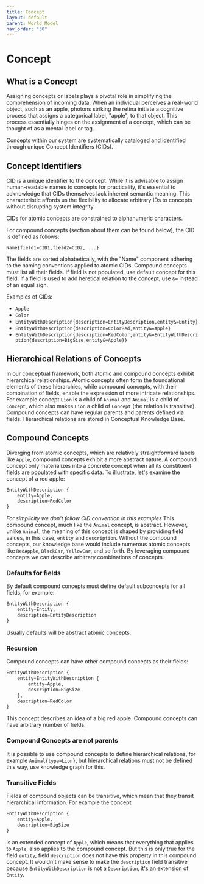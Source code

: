 ```yaml
---
title: Concept
layout: default
parent: World Model
nav_order: "30"
---
```

# Concept

## What is a Concept

Assigning concepts or labels  plays a pivotal role in simplifying the comprehension of incoming data. When an individual perceives a real-world object, such as an apple, photons striking the retina initiate a cognitive process that assigns a categorical label, "apple", to that object. This process essentially hinges on the assignment of a concept, which can be thought of as a mental label or tag.

Concepts within our system are systematically cataloged and identified through unique Concept Identifiers (CIDs).

## Concept Identifiers

CID is a unique identifier to the concept. While it is advisable to assign human-readable names to concepts for practicality, it's essential to acknowledge that CIDs themselves lack inherent semantic meaning. This characteristic affords us the flexibility to allocate arbitrary IDs to concepts without disrupting system integrity.

CIDs for atomic concepts are constrained to alphanumeric characters.

For compound concepts (section about them can be found below), the CID is defined as follows:

```
Name{field1=CID1,field2=CID2, ...}
```

The fields are sorted alphabetically, with the "Name" component adhering to the naming conventions applied to atomic CIDs.
Compound concepts must list all their fields. If field is not populated, use default concept for this field.
If a field is used to add heretical relation to the concept, use `&=` instead of an equal sign.

Examples of CIDs:
- `Apple`
- `Color`
- `EntityWithDescription{description=EntityDescription,entity&=Entity}`
- `EntityWithDescription{description=ColorRed,entity&=Apple}`
- `EntityWithDescription{description=RedColor,entity&=EntityWithDescription{description=BigSize,entity&=Apple}}`

## Hierarchical Relations of Concepts
In our conceptual framework, both atomic and compound concepts exhibit hierarchical relationships. Atomic concepts often form the foundational elements of these hierarchies, while compound concepts, with their combination of fields, enable the expression of more intricate relationships. 
For example concept `Lion` is a child of `Animal` and `Animal` is a child of `Concept`, which also makes `Lion` a child of `Concept` (the relation is transitive).
Compound concepts can have regular parents and parents defined via fields.
Hierarchical relations are stored in Conceptual Knowledge Base.

## Compound Concepts

Diverging from atomic concepts, which are relatively straightforward labels like `Apple`, compound concepts exhibit a more abstract nature. A compound concept only materializes into a concrete concept when all its constituent fields are populated with specific data. To illustrate, let's examine the concept of a red apple:

```python
EntityWithDescription {
    entity=Apple,
    description=RedColor
}
```

*For simplicity we don't follow CID convention in this examples*
This compound concept, much like the  `Animal` concept, is abstract. However, unlike `Animal`, the meaning of this concept is shaped by providing field values, in this case, `entity` and `description`. Without the compound concepts, our knowledge base would include numerous atomic concepts like `RedApple`, `BlackCar`, `YellowCar`, and so forth. By leveraging compound concepts we can describe arbitrary combinations of concepts.

### Defaults for fields
By default compound concepts must define default subconcepts for all fields, for example:
```python
EntityWithDescription {
    entity=Entity,
    description=EntityDescription
}
```
Usually defaults will be abstract atomic concepts.

### Recursion
Compound concepts can have other compound concepts as their fields:
```python
EntityWithDescription {
    entity=EntityWithDescription {
        entity=Apple,
        description=BigSize
    },
    description=RedColor
}
```
This concept describes an idea of a big red apple.
Compound concepts can have arbitrary number of fields.

### Compound Concepts are not parents
It is possible to use compound concepts to define hierarchical relations, for example `Animal{type=Lion}`, but hierarchical relations must not be defined this way, use knowledge graph for this. 

### Transitive Fields
Fields of compound objects can be transitive,  which mean that they transit hierarchical information. 
For example the concept 
```python
EntityWithDescription {
	entity=Apple,
	description=BigSize
}
```
is an extended concept of `Apple`, which means that everything that applies to `Apple`, also applies to the compound concept.
But this is only true for the field `entity`, field `description` does not have this property in this compound concept. It wouldn't make sense to make the `description` field transitive because `EntityWithDescription` is not a `Description`, it's an extension of `Entity`.
